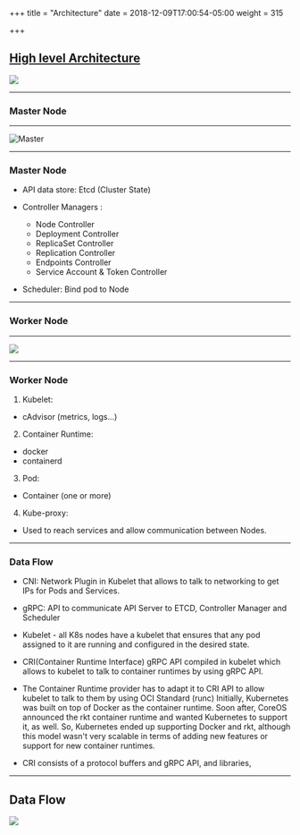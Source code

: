 +++
title = "Architecture"
date = 2018-12-09T17:00:54-05:00
weight = 315

+++

## [High level Architecture](https://kubernetes.io/docs/concepts/architecture/)

![](/images/arch/highlevel.png)

---

### Master Node 

---

![Master](/images/arch//master.png)

---

### Master Node 

* API data store: Etcd (Cluster State)

* Controller Managers :
  * Node Controller
  * Deployment Controller
  * ReplicaSet Controller
  * Replication Controller
  * Endpoints Controller
  * Service Account & Token Controller
  
* Scheduler: Bind pod to Node

---

### Worker Node 

---

![](/images/arch//node.png)

---

### Worker Node 

1. Kubelet:
  * cAdvisor (metrics, logs...)

2. Container Runtime:
  * docker
  * containerd

3. Pod:
  * Container (one or more)

4. Kube-proxy:
  * Used to reach services and allow communication between Nodes.

---

### Data Flow


* CNI: Network Plugin in Kubelet that allows to talk to networking to get IPs for Pods and Services.

* gRPC: API to communicate API Server to ETCD, Controller Manager and Scheduler

* Kubelet - all K8s nodes have a kubelet that ensures that any pod assigned to it are running and configured in the desired state.

* CRI(Container Runtime Interface) gRPC API compiled in kubelet which allows to kubelet to talk to container runtimes by using gRPC API.

* The Container Runtime provider has to adapt it to CRI API to allow kubelet to talk to them by using OCI Standard (runc)
Initially, Kubernetes was built on top of Docker as the container runtime. Soon after, CoreOS announced the rkt container runtime and wanted Kubernetes to support it, as well. So, Kubernetes ended up supporting Docker and rkt, although this model wasn't very scalable in terms of adding new features or support for new container runtimes.

* CRI consists of a protocol buffers and gRPC API, and libraries,


---

## Data Flow

![](/images/arch/flow.png)
